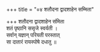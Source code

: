 +++
title = "०४ शतौदना द्वादशाहेन सम्मिता"

+++
शतौदना द्वादशाहेन संमिता  
शतं पृष्ठानि ससृजे स्वर्यती ।  
सर्वान् यज्ञान् परियती परस्तात्  
सा दातारं रायस्पोषे दधातु ॥